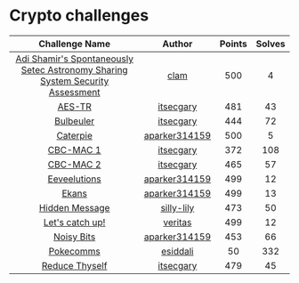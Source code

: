 # Crypto challenges

|                   Challenge Name                     | Author | Points | Solves |
|:----------------------------------------------------:|:------:|:------:|:------:
| [Adi Shamir's Spontaneously Setec Astronomy Sharing System Security Assessment](./adi-shamirs-spontaneously-setec-astronomy-sharing-system-security-assessment) | [clam](https://github.com/obafgkmdh) | 500 | 4 |
| [AES-TR](./aes-tr) | [itsecgary](https://github.com/itsecgary) | 481 | 43 |
| [Bulbeuler](./bulbeuler) | [itsecgary](https://github.com/itsecgary) | 444 | 72 |
| [Caterpie](./caterpie) | [aparker314159](https://github.com/aparker314159) | 500 | 5 |
| [CBC-MAC 1](./cbc-mac1) | [itsecgary](https://github.com/itsecgary) | 372 | 108 |
| [CBC-MAC 2](./cbc-mac2) | [itsecgary](https://github.com/itsecgary) | 465 | 57 |
| [Eeveelutions](./eeveelutions) | [aparker314159](https://github.com/aparker314159) | 499 | 12 |
| [Ekans](./ekans) | [aparker314159](https://github.com/aparker314159) | 499 | 13 |
| [Hidden Message](./hidden-message) | [silly-lily](https://github.com/silly-lily) | 473 | 50 |
| [Let's catch up!](./lets-catch-up) | [veritas](https://github.com/voidstar0) | 499 | 12 |
| [Noisy Bits](./noisy_bits) | [aparker314159](https://github.com/aparker314159) | 453 | 66 |
| [Pokecomms](./pokecomms) | [esiddali](https://github.com/esiddali) | 50 | 332 |
| [Reduce Thyself](./reduce_thyself) | [itsecgary](https://github.com/itsecgary) | 479 | 45 |


